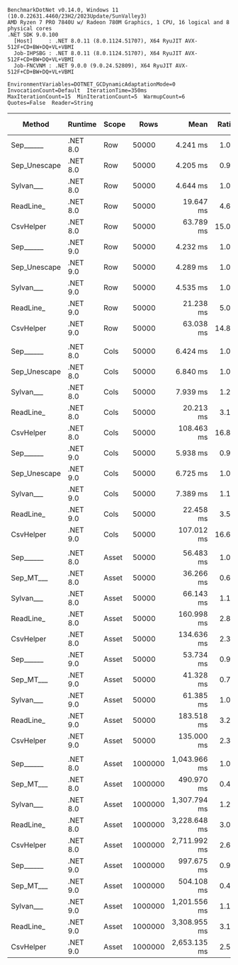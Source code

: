 ```

BenchmarkDotNet v0.14.0, Windows 11 (10.0.22631.4460/23H2/2023Update/SunValley3)
AMD Ryzen 7 PRO 7840U w/ Radeon 780M Graphics, 1 CPU, 16 logical and 8 physical cores
.NET SDK 9.0.100
  [Host]     : .NET 8.0.11 (8.0.1124.51707), X64 RyuJIT AVX-512F+CD+BW+DQ+VL+VBMI
  Job-IHPSBG : .NET 8.0.11 (8.0.1124.51707), X64 RyuJIT AVX-512F+CD+BW+DQ+VL+VBMI
  Job-FNCVNM : .NET 9.0.0 (9.0.24.52809), X64 RyuJIT AVX-512F+CD+BW+DQ+VL+VBMI

EnvironmentVariables=DOTNET_GCDynamicAdaptationMode=0  InvocationCount=Default  IterationTime=350ms  
MaxIterationCount=15  MinIterationCount=5  WarmupCount=6  
Quotes=False  Reader=String  

```
| Method       | Runtime  | Scope | Rows    | Mean         | Ratio | MB  | MB/s   | ns/row | Allocated     | Alloc Ratio |
|------------- |--------- |------ |-------- |-------------:|------:|----:|-------:|-------:|--------------:|------------:|
| Sep______    | .NET 8.0 | Row   | 50000   |     4.241 ms |  1.00 |  29 | 6880.5 |   84.8 |       1.18 KB |        1.00 |
| Sep_Unescape | .NET 8.0 | Row   | 50000   |     4.205 ms |  0.99 |  29 | 6940.3 |   84.1 |       1.18 KB |        1.00 |
| Sylvan___    | .NET 8.0 | Row   | 50000   |     4.644 ms |  1.09 |  29 | 6283.9 |   92.9 |       7.82 KB |        6.64 |
| ReadLine_    | .NET 8.0 | Row   | 50000   |    19.647 ms |  4.63 |  29 | 1485.3 |  392.9 |   88608.25 KB |   75,236.19 |
| CsvHelper    | .NET 8.0 | Row   | 50000   |    63.789 ms | 15.04 |  29 |  457.5 | 1275.8 |      20.11 KB |       17.07 |
| Sep______    | .NET 9.0 | Row   | 50000   |     4.232 ms |  1.00 |  29 | 6895.8 |   84.6 |       1.18 KB |        1.00 |
| Sep_Unescape | .NET 9.0 | Row   | 50000   |     4.289 ms |  1.01 |  29 | 6804.4 |   85.8 |       1.18 KB |        1.00 |
| Sylvan___    | .NET 9.0 | Row   | 50000   |     4.535 ms |  1.07 |  29 | 6435.0 |   90.7 |       7.66 KB |        6.50 |
| ReadLine_    | .NET 9.0 | Row   | 50000   |    21.238 ms |  5.01 |  29 | 1374.0 |  424.8 |   88608.28 KB |   75,236.22 |
| CsvHelper    | .NET 9.0 | Row   | 50000   |    63.038 ms | 14.86 |  29 |  462.9 | 1260.8 |      20.07 KB |       17.04 |
|              |          |       |         |              |       |     |        |        |               |             |
| Sep______    | .NET 8.0 | Cols  | 50000   |     6.424 ms |  1.00 |  29 | 4542.8 |  128.5 |       1.18 KB |        1.00 |
| Sep_Unescape | .NET 8.0 | Cols  | 50000   |     6.840 ms |  1.06 |  29 | 4266.1 |  136.8 |       1.19 KB |        1.00 |
| Sylvan___    | .NET 8.0 | Cols  | 50000   |     7.939 ms |  1.24 |  29 | 3675.5 |  158.8 |       7.66 KB |        6.47 |
| ReadLine_    | .NET 8.0 | Cols  | 50000   |    20.213 ms |  3.15 |  29 | 1443.7 |  404.3 |   88608.25 KB |   74,863.74 |
| CsvHelper    | .NET 8.0 | Cols  | 50000   |   108.463 ms | 16.89 |  29 |  269.0 | 2169.3 |     448.77 KB |      379.16 |
| Sep______    | .NET 9.0 | Cols  | 50000   |     5.938 ms |  0.92 |  29 | 4914.0 |  118.8 |       1.19 KB |        1.00 |
| Sep_Unescape | .NET 9.0 | Cols  | 50000   |     6.725 ms |  1.05 |  29 | 4339.0 |  134.5 |       1.19 KB |        1.01 |
| Sylvan___    | .NET 9.0 | Cols  | 50000   |     7.389 ms |  1.15 |  29 | 3949.5 |  147.8 |       7.67 KB |        6.48 |
| ReadLine_    | .NET 9.0 | Cols  | 50000   |    22.458 ms |  3.50 |  29 | 1299.4 |  449.2 |   88608.28 KB |   74,863.76 |
| CsvHelper    | .NET 9.0 | Cols  | 50000   |   107.012 ms | 16.66 |  29 |  272.7 | 2140.2 |     445.86 KB |      376.70 |
|              |          |       |         |              |       |     |        |        |               |             |
| Sep______    | .NET 8.0 | Asset | 50000   |    56.483 ms |  1.00 |  29 |  516.6 | 1129.7 |      13803 KB |        1.00 |
| Sep_MT___    | .NET 8.0 | Asset | 50000   |    36.266 ms |  0.64 |  29 |  804.7 |  725.3 |   13913.54 KB |        1.01 |
| Sylvan___    | .NET 8.0 | Asset | 50000   |    66.143 ms |  1.17 |  29 |  441.2 | 1322.9 |   13962.19 KB |        1.01 |
| ReadLine_    | .NET 8.0 | Asset | 50000   |   160.998 ms |  2.85 |  29 |  181.3 | 3220.0 |  102133.55 KB |        7.40 |
| CsvHelper    | .NET 8.0 | Asset | 50000   |   134.636 ms |  2.39 |  29 |  216.7 | 2692.7 |   13970.51 KB |        1.01 |
| Sep______    | .NET 9.0 | Asset | 50000   |    53.734 ms |  0.95 |  29 |  543.1 | 1074.7 |   13803.27 KB |        1.00 |
| Sep_MT___    | .NET 9.0 | Asset | 50000   |    41.328 ms |  0.73 |  29 |  706.1 |  826.6 |   13913.26 KB |        1.01 |
| Sylvan___    | .NET 9.0 | Asset | 50000   |    61.385 ms |  1.09 |  29 |  475.4 | 1227.7 |   13962.88 KB |        1.01 |
| ReadLine_    | .NET 9.0 | Asset | 50000   |   183.518 ms |  3.25 |  29 |  159.0 | 3670.4 |  102134.32 KB |        7.40 |
| CsvHelper    | .NET 9.0 | Asset | 50000   |   135.000 ms |  2.39 |  29 |  216.2 | 2700.0 |   13971.38 KB |        1.01 |
|              |          |       |         |              |       |     |        |        |               |             |
| Sep______    | .NET 8.0 | Asset | 1000000 | 1,043.966 ms |  1.00 | 583 |  559.2 | 1044.0 |   266669.2 KB |        1.00 |
| Sep_MT___    | .NET 8.0 | Asset | 1000000 |   490.970 ms |  0.47 | 583 | 1189.0 |  491.0 |  267857.18 KB |        1.00 |
| Sylvan___    | .NET 8.0 | Asset | 1000000 | 1,307.794 ms |  1.25 | 583 |  446.4 | 1307.8 |   266829.3 KB |        1.00 |
| ReadLine_    | .NET 8.0 | Asset | 1000000 | 3,228.648 ms |  3.09 | 583 |  180.8 | 3228.6 | 2038832.83 KB |        7.65 |
| CsvHelper    | .NET 8.0 | Asset | 1000000 | 2,711.992 ms |  2.60 | 583 |  215.3 | 2712.0 |   266842.7 KB |        1.00 |
| Sep______    | .NET 9.0 | Asset | 1000000 |   997.675 ms |  0.96 | 583 |  585.1 |  997.7 |  266670.83 KB |        1.00 |
| Sep_MT___    | .NET 9.0 | Asset | 1000000 |   504.108 ms |  0.48 | 583 | 1158.1 |  504.1 |  269662.73 KB |        1.01 |
| Sylvan___    | .NET 9.0 | Asset | 1000000 | 1,201.556 ms |  1.15 | 583 |  485.9 | 1201.6 |  266825.69 KB |        1.00 |
| ReadLine_    | .NET 9.0 | Asset | 1000000 | 3,308.955 ms |  3.17 | 583 |  176.4 | 3309.0 |  2038844.2 KB |        7.65 |
| CsvHelper    | .NET 9.0 | Asset | 1000000 | 2,653.135 ms |  2.54 | 583 |  220.0 | 2653.1 |   266847.2 KB |        1.00 |
